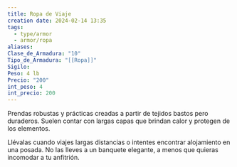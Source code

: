 ```yaml
---
title: Ropa de Viaje
creation date: 2024-02-14 13:35
tags:
  - type/armor
  - armor/ropa
aliases: 
Clase_de_Armadura: "10"
Tipo_de_Armadura: "[[Ropa]]"
Sigilo: 
Peso: 4 lb
Precio: "200"
int_peso: 4
int_precio: 200
---
```

Prendas robustas y prácticas creadas a partir de tejidos bastos pero duraderos. Suelen contar con largas capas que brindan calor y protegen de los elementos.

Llévalas cuando viajes largas distancias o intentes encontrar alojamiento en una posada.
No las lleves a un banquete elegante, a menos que quieras incomodar a tu anfitrión.